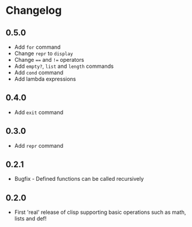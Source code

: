 Changelog
=========

0.5.0
-----
* Add `for` command
* Change `repr` to `display`
* Change `==` and `!=` operators
* Add `empty?`, `list` and `length` commands
* Add `cond` command
* Add lambda expressions

0.4.0
-----
* Add `exit` command

0.3.0
-----
* Add `repr` command

0.2.1
-----
* Bugfix - Defined functions can be called recursively

0.2.0
-----
* First 'real' release of clisp supporting basic operations such as math, lists and def!